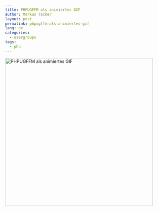 ```yaml
---
title: PHPUGFFM als animiertes GIF
author: Markus Tacker
layout: post
permalink: phpugffm-als-animiertes-gif
lang: de
categories:
  - usergroups
tags:
  - php
---
```

<img src="/uploads/2013/01/phpugffm-2013-01-18.gif" alt="PHPUGFFM als animiertes GIF" width="478" class="alignnone size-full wp-image-374" />
